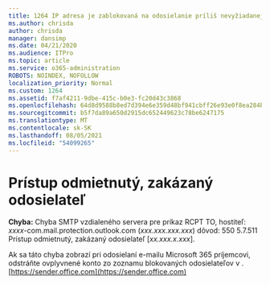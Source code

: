 ```yaml
---
title: 1264 IP adresa je zablokovaná na odosielanie príliš nevyžiadanej pošty (550 5.7.51)
ms.author: chrisda
author: chrisda
manager: dansimp
ms.date: 04/21/2020
ms.audience: ITPro
ms.topic: article
ms.service: o365-administration
ROBOTS: NOINDEX, NOFOLLOW
localization_priority: Normal
ms.custom: 1264
ms.assetid: f7af4211-9dbe-415c-b0e3-fc20d43c3868
ms.openlocfilehash: 64d8d9588b8ed7d394e6e359d48bf941cbff26e93e0f8ea284bf3b6688400b3f
ms.sourcegitcommit: b5f7da89a650d2915dc652449623c78be6247175
ms.translationtype: MT
ms.contentlocale: sk-SK
ms.lasthandoff: 08/05/2021
ms.locfileid: "54099265"
---
```

# <a name="access-denied-banned-sender"></a>Prístup odmietnutý, zakázaný odosielateľ

 **Chyba:** Chyba SMTP vzdialeného servera pre príkaz RCPT TO, hostiteľ: *xxxx*-com.mail.protection.outlook.com (*xxx.xxx.xxx.xxx*) dôvod: 550 5.7.511 Prístup odmietnutý, zakázaný odosielateľ [*xx.xxx.x.xxx*]. 

Ak sa táto chyba zobrazí pri odosielaní e-mailu Microsoft 365 príjemcovi, odstráňte ovplyvnené konto zo zoznamu blokovaných odosielateľov v . [https://sender.office.com](https://sender.office.com)
